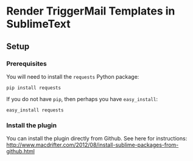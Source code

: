 # Render TriggerMail Templates in SublimeText

## Setup
### Prerequisites
You will need to install the `requests` Python package:

```
pip install requests
```

If you do not have `pip`, then perhaps you have `easy_install`:

```
easy_install requests
```

### Install the plugin
You can install the plugin directly from Github. See here for instructions:
http://www.macdrifter.com/2012/08/install-sublime-packages-from-github.html